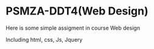 # PSMZA-DDT4(Web Design)
Here is some simple assigment in course Web design

Including html, css, Js, Jquery
